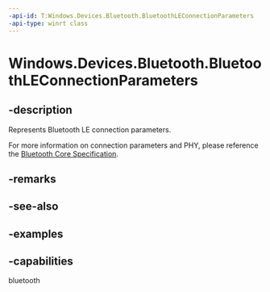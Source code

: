```yaml
---
-api-id: T:Windows.Devices.Bluetooth.BluetoothLEConnectionParameters
-api-type: winrt class
---
```


# Windows.Devices.Bluetooth.BluetoothLEConnectionParameters

<!--
public sealed class BluetoothLEConnectionParameters
-->

## -description

Represents Bluetooth LE connection parameters.

For more information on connection parameters and PHY, please reference the [Bluetooth Core Specification](https://www.bluetooth.com/specifications/specs/core-specification-5-3/).

## -remarks

## -see-also

## -examples

## -capabilities
bluetooth
